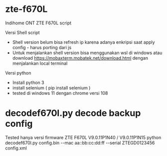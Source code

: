 # zte-f670L
Indihome ONT ZTE F670L script

Versi Shell script
- Shell version belum bisa refresh ip karena adanya enkripsi saat apply config - harus porting dari js
- Untuk menjalankan shell version bisa menggunakan wsl di windows atau download https://mobaxterm.mobatek.net/download.html dengan menjalankan local terminal

Versi python
- Install python 3
- install selenium ( pip install selenium )
- tested di windows 11 dengan chrome versi 108

# decodef670l.py decode backup config 
Tested hanya versi firmware  ZTE F670L V9.0.11P1N40  / V9.0.11P1N15
python decodef670l.py config.bin --mac aa::bb:cc:dd:ff --serial ZTEGD0123456  config.xml
